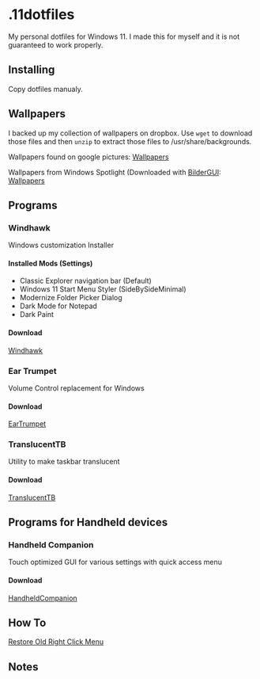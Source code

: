 # .11dotfiles
My personal dotfiles for Windows 11. I made this for myself and it is not guaranteed to work properly.

## Installing
Copy dotfiles manualy.

## Wallpapers
I backed up my collection of wallpapers on dropbox. Use `wget` to download those files and then `unzip` to extract those files to /usr/share/backgrounds.

Wallpapers found on google pictures:
[Wallpapers](https://www.dropbox.com/sh/jwpk6j30kf27uie/AAD2ql1Lt_4vTmNc93nnOOxoa?dl=1)

Wallpapers from Windows Spotlight (Downloaded with [BilderGUI](https://github.com/NietroMiner00/BilderGui):
[Wallpapers](https://www.dropbox.com/sh/nqb0yj9uv1vibci/AAAAgY7YDVB0RgqSfkMaDqICa?dl=1)

## Programs
### Windhawk
Windows customization Installer

#### Installed Mods (Settings)
- Classic Explorer navigation bar (Default)
- Windows 11 Start Menu Styler (SideBySideMinimal)
- Modernize Folder Picker Dialog
- Dark Mode for Notepad
- Dark Paint

#### Download
[Windhawk](https://windhawk.net/)



### Ear Trumpet
Volume Control replacement for Windows

#### Download
[EarTrumpet](https://eartrumpet.app/)



### TranslucentTB
Utility to make taskbar translucent

#### Download
[TranslucentTB](https://translucenttb.com/)



## Programs for Handheld devices
### Handheld Companion
Touch optimized GUI for various settings with quick access menu

#### Download
[HandheldCompanion](https://github.com/Valkirie/HandheldCompanion/releases)

## How To
[Restore Old Right Click Menu](https://www.howtogeek.com/759449/how-to-get-full-context-menus-in-windows-11s-file-explorer/)

## Notes

